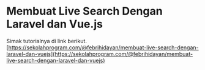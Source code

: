 # Membuat Live Search Dengan Laravel dan Vue.js
Simak tutorialnya di link berikut.
[https://sekolahprogram.com/@febrihidayan/membuat-live-search-dengan-laravel-dan-vuejs](https://sekolahprogram.com/@febrihidayan/membuat-live-search-dengan-laravel-dan-vuejs)

